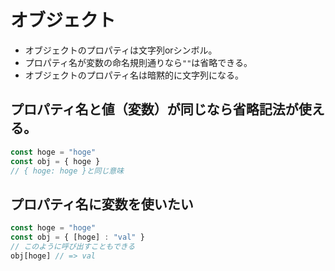 # オブジェクト

- オブジェクトのプロパティは文字列orシンボル。
- プロパティ名が変数の命名規則通りなら`""`は省略できる。
- オブジェクトのプロパティ名は暗黙的に文字列になる。

## プロパティ名と値（変数）が同じなら省略記法が使える。
```javascript
const hoge = "hoge"
const obj = { hoge }
// { hoge: hoge }と同じ意味
```

## プロパティ名に変数を使いたい
```javascript
const hoge = "hoge"
const obj = { [hoge] : "val" }
// このように呼び出すこともできる
obj[hoge] // => val
```
